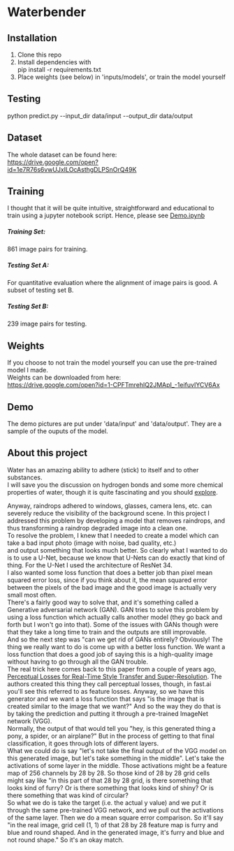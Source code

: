 # Waterbender
<img1 src="https://github.com/Shaier/Waterbender/blob/master/data/input/62_rain.jpg" height="48" width="48">
<img2 src="https://github.com/Shaier/Waterbender/blob/master/data/output/62_prediction.jpg" height="48" width="48">

## Installation
1. Clone this repo
2. Install dependencies with   
pip install -r requirements.txt
3. Place weights (see below) in 'inputs/models', or train the model yourself

## Testing
python predict.py --input_dir data/input --output_dir data/output

## Dataset
The whole dataset can be found here:  
https://drive.google.com/open?id=1e7R76s6vwUJxILOcAsthgDLPSnOrQ49K  

## Training
I thought that it will be quite intuitive, straightforward and educational to train using a jupyter notebook script. Hence, please see [Demo.ipynb](Demo.ipynb)    

##### Training Set:

861 image pairs for training.

##### Testing Set A:

For quantitative evaluation where the alignment of image pairs is good. A subset of testing set B.

##### Testing Set B:

239 image pairs for testing.
## Weights
If you choose to not train the model yourself you can use the pre-trained model I made.   
Weights can be downloaded from here:  
https://drive.google.com/open?id=1-CPFTmrehlQ2JMApI_-1eifuvIYCV6Ax

## Demo
The demo pictures are put under 'data/input' and 'data/output'. They are a sample of the ouputs of the model.

## About this project
Water has an amazing ability to adhere (stick) to itself and to other substances.  
I will save you the discussion on hydrogen bonds and some more chemical properties of water, though it is quite fascinating and you should [explore](https://manoa.hawaii.edu/exploringourfluidearth/chemical/properties-water/hydrogen-bonds-make-water-sticky).
  
Anyway, raindrops adhered to windows, glasses, camera lens, etc. can severely reduce the visibility of the background scene. In this project I addressed
this problem by developing a model that removes raindrops, and thus transforming a raindrop degraded image into a clean one.  
To resolve the problem, I knew that I needed to create a model which can take a bad input photo (image with noise, bad quality, etc.)  
and output something that looks much better. So clearly what I wanted to do is to use a U-Net, because we know that U-Nets can do 
exactly that kind of thing. For the U-Net I used the architecture of ResNet 34.  
I also wanted some loss function that does a better job than pixel mean squared error loss, since if you think about it, 
the mean squared error between the pixels of the bad image and the good image is actually very small most often.  
There's a fairly good way to solve that, and it's something called a Generative adversarial network (GAN). 
GAN tries to solve this problem by using a loss function which actually calls another model (they go back and forth but I won't go into that). 
Some of the issues with GANs though were that they take a long time to train and the outputs are still improvable.   
And so the next step was "can we get rid of GANs entirely?
Obviously! The thing we really want to do is come up with a better loss function. We want a loss function that does a good job 
of saying this is a high-quality image without having to go through all the GAN trouble.  
The real trick here comes back to this paper from a couple of years ago, [Perceptual Losses for Real-Time Style Transfer and Super-Resolution](https://arxiv.org/abs/1603.08155). 
The authors created this thing they call perceptual losses, though, in fast.ai you'll see this referred to as feature losses.
Anyway, so we have this generator and we want a loss function that says "is the image that is created similar to the image that we want?" 
And so the way they do that is by taking the prediction and putting it through a pre-trained ImageNet network (VGG).  
Normally, the output of that would tell you "hey, is this generated thing a pony, a spider, or an airplane?" 
But in the process of getting to that final classification, it goes through lots of different layers.  
What we could do is say "let's not take the final output of the VGG model on this generated image, but let's take something in the middle". 
Let's take the activations of some layer in the middle. Those activations might be a feature map of 256 channels by 28 by 28. 
So those kind of 28 by 28 grid cells might say  like "in this part of that 28 by 28 grid, 
is there something that looks kind of furry? Or is there something that looks kind of shiny? Or is there something that was kind of circular?  
So what we do is take the target (i.e. the actual y value) and we put it through the same pre-trained VGG network, 
and we pull out the activations of the same layer. Then we do a mean square error comparison. So it'll say "in the real image, grid cell 
(1, 1) of that 28 by 28 feature map is furry and blue and round shaped. And in the generated image, it's furry and blue and not round 
shape." So it's an okay match.    

